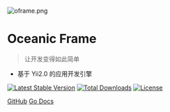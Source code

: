 
![oframe.png](https://image.oceanickang.com/typecho/2018/10/22/84819955599891/oframe.png)

# Oceanic Frame

> 让开发变得如此简单

* 基于 Yii2.0 的应用开发引擎

[![Latest Stable Version](https://poser.pugx.org/oceanickang/oframe-basics/v/stable)](https://packagist.org/packages/oceanickang/oframe-basics)
[![Total Downloads](https://poser.pugx.org/oceanickang/oframe-basics/downloads)](https://packagist.org/packages/oceanickang/oframe-basics)
[![License](https://poser.pugx.org/oceanickang/oframe-basics/license)](https://packagist.org/packages/oceanickang/oframe-basics)

[GitHub](https://github.com/OceanicKang/OceanicFrame)
[Go Docs](introduction/index)

